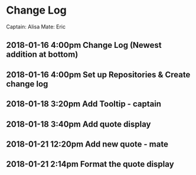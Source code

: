 Change Log
=============
Captain:    Alisa
Mate:       Eric


## 2018-01-16 4:00pm Change Log (Newest addition at bottom)
## 2018-01-16 4:00pm Set up Repositories & Create change log
## 2018-01-18 3:20pm Add Tooltip - captain
## 2018-01-18 3:40pm Add quote display
## 2018-01-21 12:20pm Add new quote - mate
## 2018-01-21 2:14pm Format the quote display